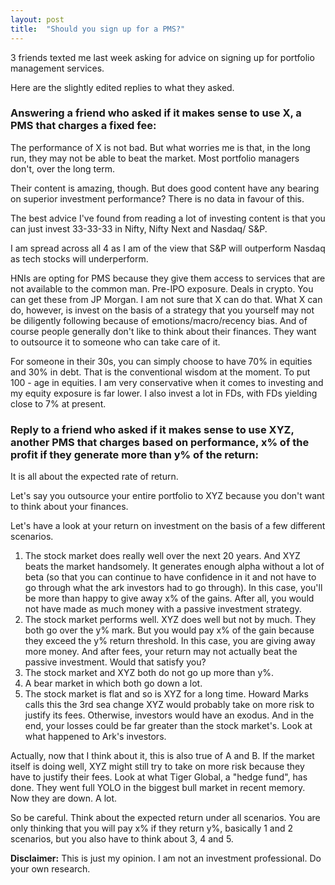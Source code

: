 ```yaml
---
layout: post
title:  "Should you sign up for a PMS?"
---
```


3 friends texted me last week asking for advice on signing up for portfolio management services.

Here are the slightly edited replies to what they asked.

### Answering a friend who asked if it makes sense to use X, a PMS that charges a fixed fee:

The performance of X is not bad. But what worries me is that, in the long run, they may not be able to beat the market. Most portfolio managers don't, over the long term.

Their content is amazing, though. But does good content have any bearing on superior investment performance? There is no data in favour of this.

The best advice I've found from reading a lot of investing content is that you can just invest 33-33-33 in Nifty, Nifty Next and Nasdaq/ S&P.

I am spread across all 4 as I am of the view that S&P will outperform Nasdaq as tech stocks will underperform.

HNIs are opting for PMS because they give them access to services that are not available to the common man.  Pre-IPO exposure. Deals in crypto. You can get these from JP Morgan. I am not sure that X can do that. What X can do, however, is invest on the basis of a strategy that you yourself may not be diligently following because of emotions/macro/recency bias. And of course people generally don't like to think about their finances. They want to outsource it to someone who can take care of it.

For someone in their 30s, you can simply choose to have 70% in equities and 30% in debt. That is the conventional wisdom at the moment. To put 100 - age in equities. I am very conservative when it comes to investing and my equity exposure is far lower. I also invest a lot in FDs, with FDs yielding close to 7% at present.

### Reply to a friend who asked if it makes sense to use XYZ, another PMS that charges based on performance, x% of the profit if they generate more than y% of the return:

It is all about the expected rate of return.

Let's say you outsource your entire portfolio to XYZ because you don't want to think about your finances.

Let's have a look at your return on investment on the basis of a few different scenarios.
  1. The stock market does really well over the next 20 years. And XYZ beats the market handsomely. It generates enough alpha without a lot of beta (so that you can continue to have confidence in it and not have to go through what the ark investors had to go through). In this case, you'll be more than happy to give away x% of the gains. After all, you would not have made as much money with a passive investment strategy.
  2. The stock market performs well. XYZ does well but not by much. They both go over the y% mark. But you would pay x% of the gain because they exceed the y% return threshold. In this case, you are giving away more money. And after fees, your return may not actually beat the passive investment. Would that satisfy you?
  3. The stock market and XYZ both do not go up more than y%.
  4. A bear market in which both go down a lot.
  5. The stock market is flat and so is XYZ for a long time.  Howard Marks calls this the 3rd sea change XYZ would probably take on more risk to justify its fees. Otherwise, investors would have an exodus. And in the end, your losses could be far greater than the stock market's. Look at what happened to Ark's investors.

Actually, now that I think about it, this is also true of A and B. If the market itself is doing well, XYZ might still try to take on more risk because they have to justify their fees. Look at what Tiger Global, a "hedge fund", has done. They went full YOLO in the biggest bull market in recent memory. Now they are down. A lot.

So be careful. Think about the expected return under all scenarios. You are only thinking that you will pay x% if they return y%, basically 1 and 2 scenarios, but you also have to think about 3, 4 and 5.

**Disclaimer:** This is just my opinion. I am not an investment professional. Do your own research.
